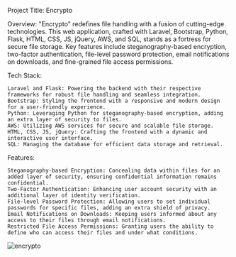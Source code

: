 Project Title: Encrypto

Overview:
"Encrypto" redefines file handling with a fusion of cutting-edge technologies. This web application, crafted with Laravel, Bootstrap, Python, Flask, HTML, CSS, JS, jQuery, AWS, and SQL, stands as a fortress for secure file storage. Key features include steganography-based encryption, two-factor authentication, file-level password protection, email notifications on downloads, and fine-grained file access permissions.

Tech Stack:

    Laravel and Flask: Powering the backend with their respective frameworks for robust file handling and seamless integration.
    Bootstrap: Styling the frontend with a responsive and modern design for a user-friendly experience.
    Python: Leveraging Python for steganography-based encryption, adding an extra layer of security to files.
    AWS: Utilizing AWS services for secure and scalable file storage.
    HTML, CSS, JS, jQuery: Crafting the frontend with a dynamic and interactive user interface.
    SQL: Managing the database for efficient data storage and retrieval.

Features:

    Steganography-based Encryption: Concealing data within files for an added layer of security, ensuring confidential information remains confidential.
    Two-Factor Authentication: Enhancing user account security with an additional layer of identity verification.
    File-level Password Protection: Allowing users to set individual passwords for specific files, adding an extra shield of privacy.
    Email Notifications on Downloads: Keeping users informed about any access to their files through email notifications.
    Restricted File Access Permissions: Granting users the ability to define who can access their files and under what conditions.

![encrypto](https://github.com/sashika20643/encrypto-web/assets/73024901/54fa0f6c-f8a6-4109-ab49-eeb5b9da0f95)
